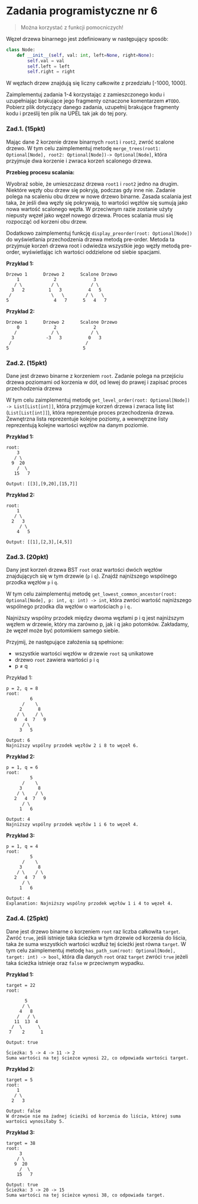 # Zadania programistyczne nr 6

> Można korzystać z funkcji pomocniczych!

Węzeł drzewa binarnego jest zdefiniowany w następujący sposób:

```python
class Node:
    def __init__(self, val: int, left=None, right=None):
        self.val = val
        self.left = left
        self.right = right
```

W węzłach drzew znajdują się liczny całkowite z przedziału [-1000, 1000].

Zaimplementuj zadania 1-4 korzystając z zamieszczonego kodu i uzupełniając brakujące jego fragmenty oznaczone komentarzem `#TODO`. Pobierz plik dotyczący danego zadania, uzupełnij brakujące fragmenty kodu i prześlij ten plik na UPEL tak jak do tej pory.

### Zad.1. (15pkt)

Mając dane 2 korzenie drzew binarnych `root1` i `root2`, zwróć scalone drzewo. W tym celu zaimplementuj metodę `merge_trees(root1: Optional[Node], root2: Optional[Node])-> Optional[Node]`, która przyjmuje dwa korzenie i zwraca korzeń scalonego drzewa.

**Przebieg procesu scalania:**

Wyobraź sobie, że umieszczasz drzewa `root1` i `root2` jedno na drugim. Niektóre węzły obu drzew się pokryją, podczas gdy inne nie. Zadanie polega na scaleniu obu drzew w nowe drzewo binarne. Zasada scalania jest taka, że jeśli dwa węzły się pokrywają, to wartości węzłów się sumują jako nowa wartość scalonego węzła. W przeciwnym razie zostanie użyty niepusty węzeł jako węzeł nowego drzewa. Proces scalania musi się rozpocząć od korzeni obu drzew.

Dodatkowo zaimplementuj funkcję `display_preorder(root: Optional[Node])` do wyświetlania przechodzenia drzewa metodą pre-order. Metoda ta przyjmuje korzeń drzewa root i odwiedza wszystkie jego węzły metodą pre-order, wyświetlając ich wartości oddzielone od siebie spacjami.

**Przykład 1:**

```
Drzewo 1      Drzewo 2      Scalone Drzewo
    1             2              3
   / \           / \            / \
  3   2         1   3          4   5
 /               \   \        / \   \
5                 4   7      5   4   7

```

**Przykład 2:**

```
Drzewo 1      Drzewo 2      Scalone Drzewo
    0             2              2
   /             / \            / \
  3            -3   3          0   3
 /                            /
5                            5

```

### Zad.2. (15pkt)

Dane jest drzewo binarne z korzeniem `root`. Zadanie polega na przejściu drzewa poziomami od korzenia w dół, od lewej do prawej i zapisać proces przechodzenia drzewa

W tym celu zaimplementuj metodę `get_level_order(root: Optional[Node]) -> List[List[int]]`, która przyjmuje korzeń drzewa i zwraca listę list (`List[List[int]]`), która reprezentuje proces przechodzenia drzewa. Zewnętrzna lista reprezentuje kolejne poziomy, a wewnętrzne listy reprezentują kolejne wartości węzłów na danym poziomie.

**Przykład 1:**

```
root:
    3
   / \
  9  20
    /  \
   15   7

Output: [[3],[9,20],[15,7]]
```

**Przykład 2:**

```
root:
    1
   / \
  2   3
     / \
    4   5

Output: [[1],[2,3],[4,5]]

```

### Zad.3. (20pkt)

Dany jest korzeń drzewa BST `root` oraz wartości dwóch węzłów znajdujących się w tym drzewie (`p` i `q`). Znajdź najniższego wspólnego przodka węzłów `p` i `q`.

W tym celu zaimplementuj metodę `get_lowest_common_ancestor(root: Optional[Node], p: int, q: int) -> int`, która zwróci wartość najniższego wspólnego przodka dla węzłów o wartościach `p` i `q.`

Najniższy wspólny przodek między dwoma węzłami p i q jest najniższym węzłem w drzewie, który ma zarówno p, jak i q jako potomków. Zakładamy, że węzeł może być potomkiem samego siebie.

Przyjmij, że następujące założenia są spełnione:

- wszystkie wartości węzłów w drzewie `root` są unikatowe
- drzewo `root` zawiera wartości `p` i `q`
- p ≠ q

Przykład 1:

```
p = 2, q = 8
root:
         6
      /    \
     2      8
    / \    / \
   0   4  7   9
      / \
     3   5

Output: 6
Najniższy wspólny przodek węzłów 2 i 8 to węzeł 6.
```

**Przykład 2:**

```
p = 1, q = 6
root:
         5
      /    \
     3      8
    / \    / \
   2   4  7   9
      / \
     1   6

Output: 4
Najniższy wspólny przodek węzłów 1 i 6 to węzeł 4.
```

**Przykład 3:**

```
p = 1, q = 4
root:
         5
      /    \
     3      8
    / \    / \
   2   4  7   9
      / \
     1   6

Output: 4
Explanation: Najniższy wspólny przodek węzłów 1 i 4 to węzeł 4.

```

### Zad.4. (25pkt)

Dane jest drzewo binarne o korzeniem `root` raz liczba całkowita `target`. Zwróć `true`, jeśli istnieje taka ścieżka w tym drzewie od korzenia do liścia, taka że suma wszystkich wartości wzdłuż tej ścieżki jest równa `target`. W tym celu zaimplementuj metodę `has_path_sum(root: Optional[Node], target: int) -> bool`, która dla danych `root` oraz `target` zwróci `true` jeżeli taka ścieżka istnieje oraz `false` w przeciwnym wypadku.

**Przykład 1:**

```
target = 22
root:

       5
      / \
     4   8
    /   / \
   11  13  4
  /  \      \
 7    2      1

Output: true

Ścieżka: 5 -> 4 -> 11 -> 2
Suma wartości na tej ścieżce wynosi 22, co odpowiada wartości target.
```

**Przykład 2:**

```
target = 5
root:
    1
   / \
  2   3

Output: false
W drzewie nie ma żadnej ścieżki od korzenia do liścia, której suma wartości wynosiłaby 5.
```

**Przykład 3:**

```
target = 38
root:
     3
    / \
   9  20
     /  \
    15   7

Output: true
Ścieżka: 3 -> 20 -> 15
Suma wartości na tej ścieżce wynosi 38, co odpowiada target.

```

